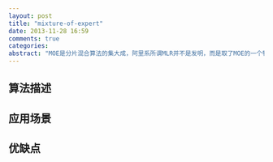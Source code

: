```yaml
---
layout: post
title: "mixture-of-expert"
date: 2013-11-28 16:59
comments: true
categories: 
abstract: "MOE是分片混合算法的集大成，阿里系所谓MLR并不是发明，而是取了MOE的一个特例，这里讨论MOE的博大精深"
---
```


## 算法描述

## 应用场景

## 优缺点
